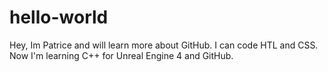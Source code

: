 # hello-world
Hey,
Im Patrice and will learn more about GitHub. I can code HTL and CSS.
Now I'm learning C++ for Unreal Engine 4 and GitHub.
